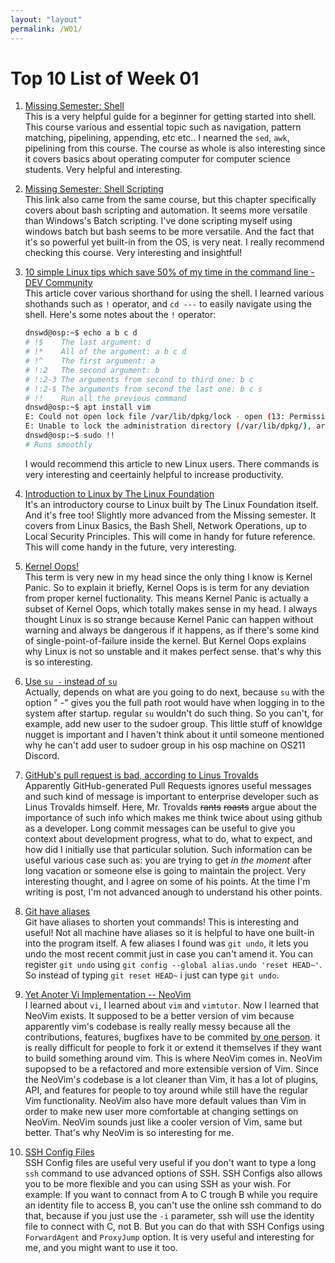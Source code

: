```yaml
---
layout: "layout"
permalink: /W01/
---
```


# Top 10 List of Week 01

1. [Missing Semester: Shell](https://missing.csail.mit.edu/2020/course-shell/)  
   This is a very helpful guide for a beginner for getting started into shell. This course various and essential topic such as navigation, pattern matching, pipelining, appending, etc etc.. I nearned the `sed`, `awk`, pipelining from this course. The course as whole is also interesting since it covers basics about operating computer for computer science students. Very helpful and interesting. 

2. [Missing Semester: Shell Scripting](https://missing.csail.mit.edu/2020/shell-tools/)  
   This link also came from the same course, but this chapter specifically covers about bash scripting and automation. It seems more versatile than Windows's Batch scripting. I've done scripting myself using windows batch but bash seems to be more versatile. And the fact that it's so powerful yet built-in from the OS, is very neat. I really recommend checking this course. Very interesting and insightful!

3. [10 simple Linux tips which save 50% of my time in the command line - DEV Community](https://dev.to/javinpaul/10-simple-linux-tips-which-save-50-of-my-time-in-the-command-line-4moo)  
   This article cover various shorthand for using the shell. I learned various shothands such as `!` operator, and `cd ---` to easily navigate using the shell. Here's some notes about the `!` operator:
   
   ```bash
   dnswd@osp:~$ echo a b c d
   # !$    The last argument: d
   # !*    All of the argument: a b c d
   # !^    The first argument: a
   # !:2   The second argument: b 
   # !:2-3 The arguments from second to third one: b c
   # !:2-$ The arguments from second the last one: b c s
   # !!    Run all the previous command
   dnswd@osp:~$ apt install vim
   E: Could not open lock file /var/lib/dpkg/lock - open (13: Permission denied)
   E: Unable to lock the administration directory (/var/lib/dpkg/), are you root?
   dnswd@osp:~$ sudo !!
   # Runs smoothly
   ```
   I would recommend this article to new Linux users. There commands is very interesting and ceertainly helpful to increase productivity.

4. [Introduction to Linux by The Linux Foundation](https://training.linuxfoundation.org/training/introduction-to-linux/)  
   It's an introductory course to Linux built by The Linux Foundation itself. And it's free too! Slightly more advanced from the Missing semester. It covers from Linux Basics, the Bash Shell, Network Operations, up to Local Security Principles. This will come in handy for future reference. This will come handy in the future, very interesting.

5. [Kernel Oops!](https://www.wikiwand.com/en/Linux_kernel_oops)  
   This term is very new in my head since the only thing I know is Kernel Panic. So to explain it briefly, Kernel Oops is is term for any deviation from proper kernel fuctionality. This means Kernel Panic is actually a subset of Kernel Oops, which totally makes sense in my head. I always thought Linux is so strange because Kernel Panic can happen without warning and always be dangerous if it happens, as if there's some kind of single-point-of-failure inside the kernel. But Kernel Oops explains why Linux is not so unstable and it makes perfect sense. that's why this is so interesting.  

6. [Use `su -` instead of `su`](https://www.linuxquestions.org/questions/linux-newbie-8/command-usermod-not-found-385901/#post1967095)  
   Actually, depends on what are you going to do next, because `su` with the option " -" gives you the full path root would have when logging in to the system after startup. regular `su` wouldn't do such thing. So you can't, for example, add new user to the sudoer group. This little stuff of knowldge nugget is important and I haven't think about it until someone mentioned why he can't add user to sudoer group in his osp machine on OS211 Discord.

7. [GitHub's pull request is bad, according to Linus Trovalds](https://github.com/torvalds/linux/pull/17)  
   Apparently GitHub-generated Pull Requests ignores useful messages and such kind of message is important to enterprise developer such as Linus Trovalds himself. Here, Mr. Trovalds ~~rants~~ ~~roasts~~ argue about the importance of such info which makes me think twice about using github as a developer. Long commit messages can be useful to give you context about development progress, what to do, what to expect, and how did I initially use that particular solution. Such information can be useful various case such as: you are trying to get *in the moment* after long vacation or someone else is going to maintain the project. Very interesting thought, and I agree on some of his points. At the time I'm writing is post, I'm not advanced anough to understand his other points.

8. [Git have aliases](https://git-scm.com/book/en/v2/Git-Basics-Git-Aliases)  
   Git have aliases to shorten yout commands! This is interesting and useful! Not all machine have aliases so it is helpful to have one built-in into the program itself. A few aliases I found was `git undo`, it lets you undo the most recent commit just in case you can't amend it. You can register `git undo` using `git config --global alias.undo 'reset HEAD~'`. So instead of typing `git reset HEAD~` i just can type `git undo`.

9. [Yet Anoter Vi Implementation -- NeoVim](https://github.com/neovim/neovim)  
   I learned about `vi`, I learned about `vim` and `vimtutor`. Now I learned that NeoVim exists. It supposed to be a better version of vim because apparently vim's codebase is really really messy because all the contributions, features, bugfixes have to be commited [by one person](https://github.com/vim/vim/commits/master). it is really difficult for people to fork it or extend it themselves if they want to build something around vim. This is where NeoVim comes in. NeoVim supopsed to be a refactored and more extensible version of Vim. Since the NeoVim's codebase is a lot cleaner than Vim, it has a lot of plugins, API, and features for people to toy around while still have the regular Vim functionality. NeoVim also have more default values than Vim in order to make new user more comfortable at changing settings on NeoVim. NeoVim sounds just like a cooler version of Vim, same but better. That's why NeoVim is so interesting for me.

10. [SSH Config Files](https://www.ssh.com/ssh/config/)  
    SSH Config files are useful very useful if you don't want to type a long `ssh` command to use advanced options of SSH. SSH Configs also allows you to be more flexible and you can using SSH as your wish. For example: If you want to connact from A to C trough B while you require an identity file to access B, you can't use the online ssh command to do that, because if you just use the `-i` parameter, ssh will use the identity file to connect with C, not B. But you can do that with SSH Configs using `ForwardAgent` and `ProxyJump` option. It is very useful and interesting for me, and you might want to use it too.

